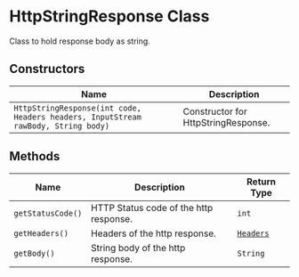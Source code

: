 
# HttpStringResponse Class

Class to hold response body as string.

## Constructors

| Name | Description |
|  --- | --- |
| `HttpStringResponse(int code, Headers headers, InputStream rawBody, String body)` | Constructor for HttpStringResponse. |

## Methods

| Name | Description | Return Type |
|  --- | --- | --- |
| `getStatusCode()` | HTTP Status code of the http response. | `int` |
| `getHeaders()` | Headers of the http response. | [`Headers`](headers.md) |
| `getBody()` | String body of the http response. | `String` |

